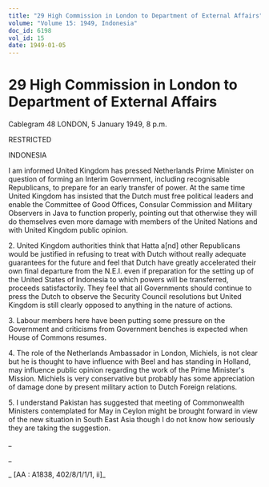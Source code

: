 ```yaml
---
title: "29 High Commission in London to Department of External Affairs"
volume: "Volume 15: 1949, Indonesia"
doc_id: 6198
vol_id: 15
date: 1949-01-05
---
```


# 29 High Commission in London to Department of External Affairs

Cablegram 48 LONDON, 5 January 1949, 8 p.m.

RESTRICTED

INDONESIA

I am informed United Kingdom has pressed Netherlands Prime Minister on question of forming an Interim Government, including recognisable Republicans, to prepare for an early transfer of power. At the same time United Kingdom has insisted that the Dutch must free political leaders and enable the Committee of Good Offices, Consular Commission and Military Observers in Java to function properly, pointing out that otherwise they will do themselves even more damage with members of the United Nations and with United Kingdom public opinion.

2\. United Kingdom authorities think that Hatta a[nd] other Republicans would be justified in refusing to treat with Dutch without really adequate guarantees for the future and feel that Dutch have greatly accelerated their own final departure from the N.E.I. even if preparation for the setting up of the United States of Indonesia to which powers will be transferred, proceeds satisfactorily. They feel that all Governments should continue to press the Dutch to observe the Security Council resolutions but United Kingdom is still clearly opposed to anything in the nature of actions.

3\. Labour members here have been putting some pressure on the Government and criticisms from Government benches is expected when House of Commons resumes.

4\. The role of the Netherlands Ambassador in London, Michiels, is not clear but he is thought to have influence with Beel and has standing in Holland, may influence public opinion regarding the work of the Prime Minister's Mission. Michiels is very conservative but probably has some appreciation of damage done by present military action to Dutch Foreign relations.

5\. I understand Pakistan has suggested that meeting of Commonwealth Ministers contemplated for May in Ceylon might be brought forward in view of the new situation in South East Asia though I do not know how seriously they are taking the suggestion.

_

_

_ [AA : A1838, 402/8/1/1/1, ii]_
